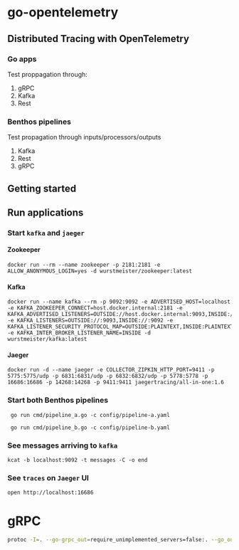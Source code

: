 # go-opentelemetry

## Distributed Tracing with OpenTelemetry

### Go apps

Test proppagation through:

1. gRPC
2. Kafka
3. Rest

### Benthos pipelines

Test propagation through inputs/processors/outputs

1. Kafka
3. Rest
4. gRPC

## Getting started


## Run applications

### Start `kafka` and `jaeger`


#### Zookeeper

```
docker run --rm --name zookeeper -p 2181:2181 -e ALLOW_ANONYMOUS_LOGIN=yes -d wurstmeister/zookeeper:latest 
```

#### Kafka
```
docker run --name kafka --rm -p 9092:9092 -e ADVERTISED_HOST=localhost -e KAFKA_ZOOKEEPER_CONNECT=host.docker.internal:2181 -e KAFKA_ADVERTISED_LISTENERS=OUTSIDE://host.docker.internal:9093,INSIDE://localhost:9092 -e KAFKA_LISTENERS=OUTSIDE://:9093,INSIDE://:9092 -e KAFKA_LISTENER_SECURITY_PROTOCOL_MAP=OUTSIDE:PLAINTEXT,INSIDE:PLAINTEXT -e KAFKA_INTER_BROKER_LISTENER_NAME=INSIDE -d wurstmeister/kafka:latest
```

#### Jaeger
```
docker run -d --name jaeger -e COLLECTOR_ZIPKIN_HTTP_PORT=9411 -p 5775:5775/udp -p 6831:6831/udp -p 6832:6832/udp -p 5778:5778 -p 16686:16686 -p 14268:14268 -p 9411:9411 jaegertracing/all-in-one:1.6
```

### Start both Benthos pipelines

```
 go run cmd/pipeline_a.go -c config/pipeline-a.yaml
```
```
 go run cmd/pipeline_b.go -c config/pipeline-b.yaml
```

### See messages arriving to `kafka`

```
kcat -b localhost:9092 -t messages -C -o end
```


### See `traces` on `Jaeger` UI

```
open http://localhost:16686
```

# gRPC

```sh
protoc -I=. --go-grpc_out=require_unimplemented_servers=false:. --go_out=:. service.proto
```
